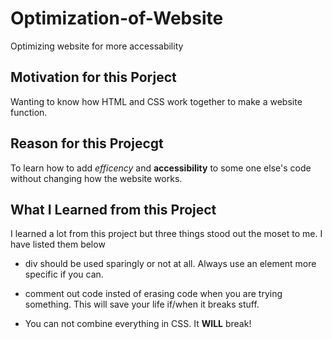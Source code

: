 # Optimization-of-Website
Optimizing website for more accessability

## Motivation for this Porject

Wanting to know how HTML and CSS work together to make a website function.

## Reason for this Projecgt

To learn how to add *efficency* and **accessibility** to some one else's code without changing how the website works.

## What I Learned from this Project

I learned a lot from this project but three things stood out the moset to me. I have listed them below
  
  * div should be used sparingly or not at all. Always use an element more specific if you can.
 
  * comment out code insted of erasing code when you are trying something. This will save your life if/when it breaks stuff.
  
  * You can not combine everything in CSS. It **WILL** break!
